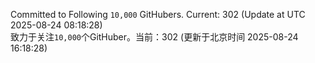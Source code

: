 Committed to Following `10,000` GitHubers. Current: <!-- FOLLOWING_COUNT -->302<!-- FOLLOWING_COUNT --> (Update at UTC <!-- LAST_UPDATED -->2025-08-24 08:18:28<!-- LAST_UPDATED -->)<br>
致力于关注`10,000`个GitHuber。当前：<!-- FOLLOWING_COUNT -->302<!-- FOLLOWING_COUNT --> (更新于北京时间 <!-- LAST_UPDATED_CST -->2025-08-24 16:18:28<!-- LAST_UPDATED_CST -->)
